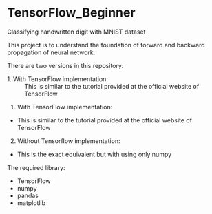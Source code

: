 # TensorFlow_Beginner
Classifying handwritten digit with MNIST dataset

This project is to understand the foundation of forward and backward propagation of neural network.
  
There are two versions in this repository:

<dl>
  <dt>1. With TensorFlow implementation:</dt>
  <dd>This is similar to the tutorial provided at the official website of TensorFlow</dd>
</dl>

1. With TensorFlow implementation:

  * This is similar to the tutorial provided at the official website of TensorFlow

2. Without Tensorflow implementation: 

  * This is the exact equivalent but with using only numpy


The required library:
* TensorFlow
* numpy
* pandas
* matplotlib
